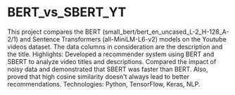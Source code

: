 # BERT_vs_SBERT_YT
This project compares the BERT (small_bert/bert_en_uncased_L-2_H-128_A-2/1) and Sentence Transformers (all-MiniLM-L6-v2) models on the Youtube videos dataset. The data columns in consideration are the description and the title.
Highlights:
Developed a recommender system using BERT and SBERT to analyze video titles and descriptions.
Compared the impact of noisy data and demonstrated that SBERT was faster than BERT. Also, proved that high cosine similarity doesn't always lead to better recommendations.
Technologies: Python, TensorFlow, Keras, NLP.

